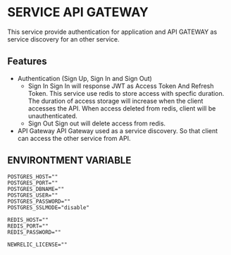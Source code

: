 # SERVICE API GATEWAY

This service provide authentication for application and API GATEWAY as service discovery for an other service.
## Features

- Authentication (Sign Up, Sign In and Sign Out)
    - Sign In
    Sign In will response JWT as Access Token And Refresh Token.
    This service use redis to store access with specfic duration. The duration of access storage will increase when the client accesses the API. When access deleted from redis, client will be unauthenticated.
    - Sign Out
    Sign out will delete access from redis. 
- API Gateway
API Gateway used as a service discovery. So that client can access the other service from API.
## ENVIRONTMENT VARIABLE

```env
POSTGRES_HOST=""
POSTGRES_PORT=""
POSTGRES_DBNAME=""
POSTGRES_USER=""
POSTGRES_PASSWORD=""
POSTGRES_SSLMODE="disable"

REDIS_HOST=""
REDIS_PORT=""
REDIS_PASSWORD=""

NEWRELIC_LICENSE=""
```
